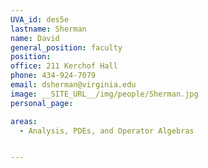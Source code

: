 ```yaml
---
UVA_id: des5e
lastname: Sherman
name: David
general_position: faculty
position:
office: 211 Kerchof Hall
phone: 434-924-7079
email: dsherman@virginia.edu
image: __SITE_URL__/img/people/Sherman.jpg
personal_page:

areas:
  - Analysis, PDEs, and Operator Algebras


---
```

